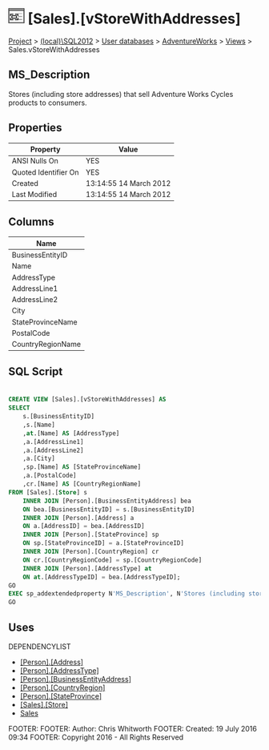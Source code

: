 
# ![Views](../../../../Images/View32.png) [Sales].[vStoreWithAddresses]

[Project](../../../../index.md) > [(local)\\SQL2012](../../../index.md) > [User databases](../../index.md) > [AdventureWorks](../index.md) > [Views](Views_.md) > Sales.vStoreWithAddresses

## <a name="#description"></a>MS_Description
Stores (including store addresses) that sell Adventure Works Cycles products to consumers.
## <a name="#properties"></a>Properties

| Property | Value |
|---|---|
| ANSI Nulls On | YES |
| Quoted Identifier On | YES |
| Created | 13:14:55 14 March 2012 |
| Last Modified | 13:14:55 14 March 2012 |


## <a name="#columns"></a>Columns

| Name |
|---|
| BusinessEntityID |
| Name |
| AddressType |
| AddressLine1 |
| AddressLine2 |
| City |
| StateProvinceName |
| PostalCode |
| CountryRegionName |


## <a name="#sqlscript"></a>SQL Script
```sql

CREATE VIEW [Sales].[vStoreWithAddresses] AS 
SELECT 
    s.[BusinessEntityID] 
    ,s.[Name] 
    ,at.[Name] AS [AddressType]
    ,a.[AddressLine1] 
    ,a.[AddressLine2] 
    ,a.[City] 
    ,sp.[Name] AS [StateProvinceName] 
    ,a.[PostalCode] 
    ,cr.[Name] AS [CountryRegionName] 
FROM [Sales].[Store] s
    INNER JOIN [Person].[BusinessEntityAddress] bea 
    ON bea.[BusinessEntityID] = s.[BusinessEntityID] 
    INNER JOIN [Person].[Address] a 
    ON a.[AddressID] = bea.[AddressID]
    INNER JOIN [Person].[StateProvince] sp 
    ON sp.[StateProvinceID] = a.[StateProvinceID]
    INNER JOIN [Person].[CountryRegion] cr 
    ON cr.[CountryRegionCode] = sp.[CountryRegionCode]
    INNER JOIN [Person].[AddressType] at 
    ON at.[AddressTypeID] = bea.[AddressTypeID];
GO
EXEC sp_addextendedproperty N'MS_Description', N'Stores (including store addresses) that sell Adventure Works Cycles products to consumers.', 'SCHEMA', N'Sales', 'VIEW', N'vStoreWithAddresses', NULL, NULL
GO

```

## <a name="#uses"></a>Uses
DEPENDENCYLIST
* [[Person].[Address]](../Tables/Address.md)
* [[Person].[AddressType]](../Tables/AddressType.md)
* [[Person].[BusinessEntityAddress]](../Tables/BusinessEntityAddress.md)
* [[Person].[CountryRegion]](../Tables/CountryRegion.md)
* [[Person].[StateProvince]](../Tables/StateProvince.md)
* [[Sales].[Store]](../Tables/Store.md)
* [Sales](../Security/Schemas/Sales.md)

FOOTER: FOOTER: Author:  Chris Whitworth
FOOTER: Created: 19 July 2016 09:34
FOOTER: Copyright 2016 - All Rights Reserved

